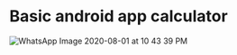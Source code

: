 # Basic android app calculator 

![WhatsApp Image 2020-08-01 at 10 43 39 PM](https://user-images.githubusercontent.com/68140538/89106568-9faefa80-d448-11ea-861b-97d80ef93a17.jpeg)

